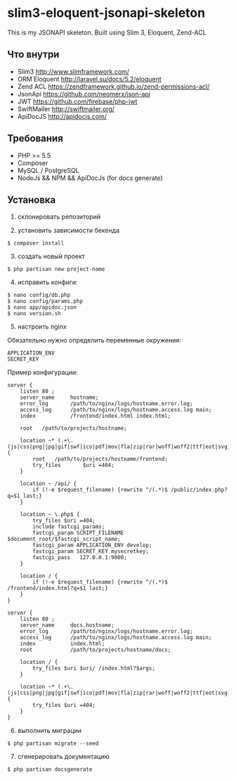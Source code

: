 # slim3-eloquent-jsonapi-skeleton
This is my JSONAPI skeleton. Built using Slim 3, Eloquent, Zend-ACL

## Что внутри
* Slim3 http://www.slimframework.com/
* ORM Eloquent http://laravel.su/docs/5.2/eloquent
* Zend ACL https://zendframework.github.io/zend-permissions-acl/
* JsonApi https://github.com/neomerx/json-api
* JWT https://github.com/firebase/php-jwt
* SwiftMailer http://swiftmailer.org/
* ApiDocJS http://apidocjs.com/

## Требования
* PHP >= 5.5
* Composer
* MySQL / PostgreSQL
* NodeJs && NPM && ApiDocJs (for docs generate)

## Установка
1) склонировать репозиторий

2) установить зависимости бекенда
```
$ composer install
```

3) создать новый проект
```
$ php partisan new project-name
```

4) исправить конфиги:
```
$ nano config/db.php
$ nano config/params.php
$ nano app/apidoc.json
$ nano version.sh
```

5) настроить nginx

Обязательно нужно определить переменные окружения:
```
APPLICATION_ENV
SECRET_KEY
```

Пример конфигурации:
```
server {
    listen 80 ;
    server_name     hostname;
    error_log       /path/to/nginx/logs/hostname.error.log;
    access_log      /path/to/nginx/logs/hostname.access.log main;
    index           /frontend/index.html index.html;

    root   /path/to/projects/hostname;

    location ~* (.+\.(js|css|png|jpg|gif|swf|ico|pdf|mov|fla|zip|rar|woff|woff2|ttf|eot|svg))$ {
        root   /path/to/projects/hostname/frontend;
        try_files       $uri =404;
    }

    location ~ /api/ {
        if (!-e $request_filename) {rewrite ^/(.*)$ /public/index.php?q=$1 last;}
    }

    location ~ \.php$ {
        try_files $uri =404;
        include fastcgi_params;
        fastcgi_param SCRIPT_FILENAME $document_root/$fastcgi_script_name;
        fastcgi_param APPLICATION_ENV develop;
        fastcgi_param SECRET_KEY mysecretkey;
        fastcgi_pass   127.0.0.1:9000;
    }

    location / {
        if (!-e $request_filename) {rewrite ^/(.*)$ /frontend/index.html?q=$1 last;}
    }
}

server {
    listen 80 ;
    server_name     docs.hostname;
    error_log       /path/to/nginx/logs/hostname.error.log;
    access_log      /path/to/nginx/logs/hostname.access.log main;
    index           index.html;
    root            /path/to/projects/hostname/docs;

    location / {
        try_files $uri $uri/ /index.html?$args;
    }

    location ~* (.+\.(js|css|png|jpg|gif|swf|ico|pdf|mov|fla|zip|rar|woff|woff2|ttf|eot|svg))$ {
        try_files $uri =404;
    }
}
```

6) выполнить миграции
```
$ php partisan migrate --seed
```

7) сгенерировать документацию
```
$ php partisan docsgenerate
```